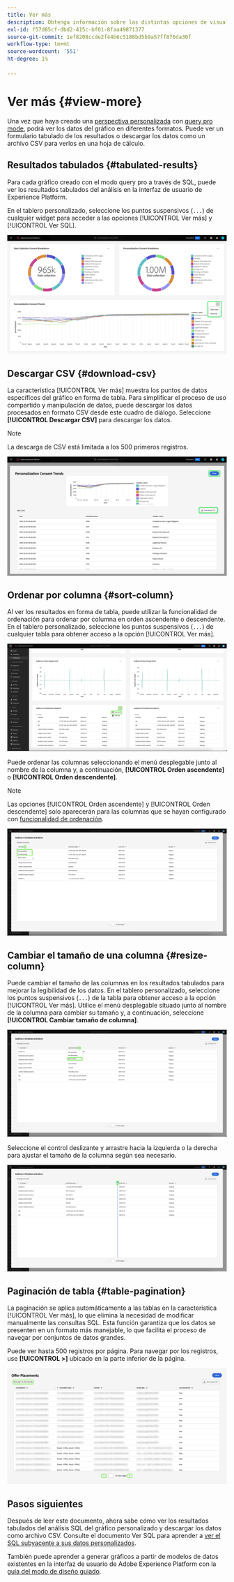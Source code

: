 ```yaml
---
title: Ver más
description: Obtenga información sobre las distintas opciones de visualización para los datos analizados por SQL. En el panel personalizado puede ver los resultados tabulados del análisis o descargar los datos procesados en formato CSV.
exl-id: f57d85cf-dbd2-415c-bf01-8faa49871377
source-git-commit: 1ef8208ccde2f44b6c5188bd5b9a57ff876da30f
workflow-type: tm+mt
source-wordcount: '551'
ht-degree: 1%

---
```


# Ver más {#view-more}

Una vez que haya creado una [perspectiva personalizada](../sql-insights/overview.md) con [query pro mode](./overview.md), podrá ver los datos del gráfico en diferentes formatos. Puede ver un formulario tabulado de los resultados o descargar los datos como un archivo CSV para verlos en una hoja de cálculo.

## Resultados tabulados {#tabulated-results}

Para cada gráfico creado con el modo query pro a través de SQL, puede ver los resultados tabulados del análisis en la interfaz de usuario de Experience Platform.

En el tablero personalizado, seleccione los puntos suspensivos (`...`) de cualquier widget para acceder a las opciones [!UICONTROL Ver más] y [!UICONTROL Ver SQL].

![Panel personalizado con menú desplegable de puntos suspensivos de una perspectiva y las opciones Ver más y Ver SQL resaltadas.](../../images/sql-insights/ellipses-dropdown.png)

## Descargar CSV {#download-csv}

La característica [!UICONTROL Ver más] muestra los puntos de datos específicos del gráfico en forma de tabla. Para simplificar el proceso de uso compartido y manipulación de datos, puede descargar los datos procesados en formato CSV desde este cuadro de diálogo. Seleccione **[!UICONTROL Descargar CSV]** para descargar los datos.

>[!NOTE]
>
>La descarga de CSV está limitada a los 500 primeros registros.

![Cuadro de diálogo que muestra una vista previa de su perspectiva y los resultados tabularizados de su SQL que generó la perspectiva.](../../images/query-pro-mode/view-more-download-csv.png)

## Ordenar por columna {#sort-column}

Al ver los resultados en forma de tabla, puede utilizar la funcionalidad de ordenación para ordenar por columna en orden ascendente o descendente. En el tablero personalizado, seleccione los puntos suspensivos (`...`) de cualquier tabla para obtener acceso a la opción [!UICONTROL Ver más].

![Panel personalizado con menú desplegable de elipses de tabla y la opción Ver más resaltada.](../../images/query-pro-mode/advanced-ellipses-dropdown.png)

Puede ordenar las columnas seleccionando el menú desplegable junto al nombre de la columna y, a continuación, **[!UICONTROL Orden ascendente]** o **[!UICONTROL Orden descendente]**.

>[!NOTE]
>
>Las opciones [!UICONTROL Orden ascendente] y [!UICONTROL Orden descendente] solo aparecerán para las columnas que se hayan configurado con [funcionalidad de ordenación](./overview.md#advanced-attributes).

![Menú desplegable de columna de tabla que muestra las opciones Orden ascendente y Orden descendente resaltadas.](../../images/query-pro-mode/advanced-sort-dropdown.png)

## Cambiar el tamaño de una columna {#resize-column}

Puede cambiar el tamaño de las columnas en los resultados tabulados para mejorar la legibilidad de los datos. En el tablero personalizado, seleccione los puntos suspensivos (`...`) de la tabla para obtener acceso a la opción [!UICONTROL Ver más]. Utilice el menú desplegable situado junto al nombre de la columna para cambiar su tamaño y, a continuación, seleccione **[!UICONTROL Cambiar tamaño de columna]**.

![Menú desplegable de columna de tabla que muestra resaltada la opción Cambiar tamaño de columna.](../../images/query-pro-mode/advanced-resize-dropdown.png)

Seleccione el control deslizante y arrastre hacia la izquierda o la derecha para ajustar el tamaño de la columna según sea necesario.

![Tabla que muestra la barra de cambio de tamaño de columna resaltada.](../../images/query-pro-mode/advanced-resize-column.png)

## Paginación de tabla {#table-pagination}

La paginación se aplica automáticamente a las tablas en la característica [!UICONTROL Ver más], lo que elimina la necesidad de modificar manualmente las consultas SQL. Esta función garantiza que los datos se presenten en un formato más manejable, lo que facilita el proceso de navegar por conjuntos de datos grandes.

Puede ver hasta 500 registros por página. Para navegar por los registros, use **[!UICONTROL >]** ubicado en la parte inferior de la página.

![Resultados tabulados con resultados y paginación resaltados.](../../images/query-pro-mode/advanced-table-pagination.png)

## Pasos siguientes

Después de leer este documento, ahora sabe cómo ver los resultados tabulados del análisis SQL del gráfico personalizado y descargar los datos como archivo CSV. Consulte el documento Ver SQL para aprender a [ver el SQL subyacente a sus datos personalizados](./view-more.md).

También puede aprender a generar gráficos a partir de modelos de datos existentes en la interfaz de usuario de Adobe Experience Platform con la [guía del modo de diseño guiado](../../user-defined-dashboards.md).
